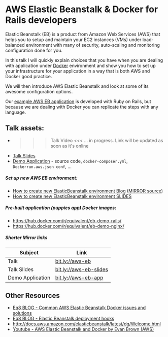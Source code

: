 # AWS Elastic Beanstalk & Docker for Rails developers

Elastic Beanstalk (EB) is a product from Amazon Web Services (AWS)
that helps you to setup
and maintain your EC2 instances (VMs) under load-balanced environment with
many of security, auto-scaling and monitoring configuration done for
you.

In this talk I will quickly explain choices that you have when you
are dealing with application under [Docker](https://www.docker.com/what-docker)
environment  and show you how to set up your infrastructure for
your application in a way that is both AWS and Docker good practice.

We will then introduce AWS Elastic Beanstalk and look at some of its awesome
configuration options.

Our [example AWS EB application](https://github.com/equivalent/docker_rails_aws_elasticbeanstalk_demmo_app)
is developed with Ruby on Rails, but because we are dealing with Docker
you can replicate the steps with any language.

## Talk assets:

* >>> Talk Video <<<  ... in progress. Link will be updated as soon as
  it's online
* [Talk Slides](https://docs.google.com/presentation/d/14XwwfX4348fj6mglEo4gksioSDHW00MFN4iB9_-H4KY/edit#slide=id.gffdf33b32_1_60)
* [Demo Application](https://github.com/equivalent/docker_rails_aws_elasticbeanstalk_demmo_app) - source code, `docker-composer.yml`, `Dockerrun.aws.json conf`, ...

##### Set up new AWS EB environment:

* [How to create new ElasticBeanstalk environment Blog](http://www.eq8.eu/blogs/34-set-up-aws-elastic-beanstalk) ([MIRROR source](https://github.com/equivalent/scrapbook2/blob/master/archive/blogs/2016-11-set-up-aws-elastic-beanstalk-demo.md))
* [How to create new ElasticBeanstalk environment SLIDES](https://docs.google.com/presentation/d/1cMx3SL6cfQy-oKDgxLprpgPTBjOG4gN-F8AXDgP-3Tc/edit?usp=sharing)

##### Pre-built application (puppies app) Docker images:

* https://hub.docker.com/r/equivalent/eb-demo-rails/
* https://hub.docker.com/r/equivalent/eb-demo-nginx/


##### Shorter Mirror links

Subject          |  Link |
-----------------|-----------------------------------------|
Talk             | [bit.ly://aws-eb](bit.ly://aws-eb) |
Talk Slides      | [bit.ly://aws-eb-slides](bit.ly://aws-eb-slides) |
Demo Application | [bit.ly://aws-eb-app](bit.ly://aws-eb-app) |


## Other Resources

* [Eq8 BLOG - Common AWS Elastic Beanstalk Docker issues and solutions](http://www.eq8.eu/blogs/25-common-aws-elastic-beanstalk-docker-issues-and-solutions)
* [Eq8 BLOG - Elastic Beanstalk deployment hooks](http://www.eq8.eu/blogs/29-aws-elasticbeanstalk-deployment-hooks)
* http://docs.aws.amazon.com/elasticbeanstalk/latest/dg/Welcome.html
* [Youtube - AWS Elastic Beanstalk and Docker by Evan Brown (AWS)](https://www.youtube.com/watch?v=OzLXj2W2Rss)
